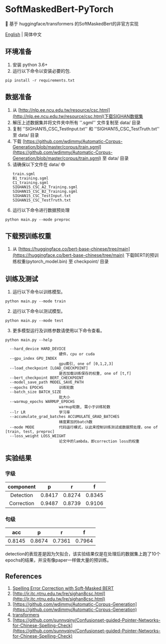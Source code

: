 # SoftMaskedBert-PyTorch
🙈 基于 huggingface/transformers 的SoftMaskedBert的非官方实现

[English](README_eng.md) | 简体中文

## 环境准备
1. 安装 python 3.6+
2. 运行以下命令以安装必要的包.
```shell
pip install -r requirements.txt
```

## 数据准备
1. 从 [http://nlp.ee.ncu.edu.tw/resource/csc.html](http://nlp.ee.ncu.edu.tw/resource/csc.html)下载SIGHAN数据集
2. 解压上述数据集并将文件夹中所有 ''.sgml'' 文件复制至 data/ 目录
3. 复制 ''SIGHAN15_CSC_TestInput.txt'' 和 ''SIGHAN15_CSC_TestTruth.txt'' 至 data/ 目录
4. 下载 [https://github.com/wdimmy/Automatic-Corpus-Generation/blob/master/corpus/train.sgml](https://github.com/wdimmy/Automatic-Corpus-Generation/blob/master/corpus/train.sgml) 至 data/ 目录
5. 请确保以下文件在 data/ 中
    ```
    train.sgml
    B1_training.sgml
    C1_training.sgml  
    SIGHAN15_CSC_A2_Training.sgml  
    SIGHAN15_CSC_B2_Training.sgml  
    SIGHAN15_CSC_TestInput.txt
    SIGHAN15_CSC_TestTruth.txt
    ```
6. 运行以下命令进行数据预处理
```shell
python main.py --mode preproc
```

## 下载预训练权重
1.   从 [https://huggingface.co/bert-base-chinese/tree/main](https://huggingface.co/bert-base-chinese/tree/main) 下载BERT的预训练权重(pytorch_model.bin) 至 checkpoint/ 目录

## 训练及测试
1. 运行以下命令以训练模型。
```shell
python main.py --mode train
```
2. 运行以下命令以测试模型。
```shell
python main.py --mode test
```
3. 更多模型运行及训练参数请使用以下命令查看。
```shell
python main.py --help
```
```
  --hard_device HARD_DEVICE
                        硬件，cpu or cuda
  --gpu_index GPU_INDEX
                        gpu索引, one of [0,1,2,3]
  --load_checkpoint [LOAD_CHECKPOINT]
                        是否加载训练保存的权重, one of [t,f]
  --bert_checkpoint BERT_CHECKPOINT
  --model_save_path MODEL_SAVE_PATH
  --epochs EPOCHS       训练轮数
  --batch_size BATCH_SIZE
                        批大小
  --warmup_epochs WARMUP_EPOCHS
                        warmup轮数, 需小于训练轮数
  --lr LR               学习率
  --accumulate_grad_batches ACCUMULATE_GRAD_BATCHES
                        梯度累加的batch数
  --mode MODE           代码运行模式，以此来控制训练测试或数据预处理，one of [train, test, preproc]
  --loss_weight LOSS_WEIGHT
                        论文中的lambda，即correction loss的权重
```

## 实验结果
### 字级
|component|p|r|f|
|:-:|:-:|:-:|:-:|
|Detection|0.8417|0.8274|0.8345|
|Correction|0.9487|0.8739|0.9106|
### 句级
|acc|p|r|f|
|:-:|:-:|:-:|:-:|
|0.8145|0.8674|0.7361|0.7964|

detection的表现差是因为欠拟合，该实验结果仅是在处理后的数据集上跑了10个epochs的结果，并没有像paper一样做大量的预训练。


## References
1. [Spelling Error Correction with Soft-Masked BERT](https://arxiv.org/abs/2005.07421)
2. [http://ir.itc.ntnu.edu.tw/lre/sighan8csc.html](http://ir.itc.ntnu.edu.tw/lre/sighan8csc.html)
3. [https://github.com/wdimmy/Automatic-Corpus-Generation](https://github.com/wdimmy/Automatic-Corpus-Generation)
4. [transformers](https://huggingface.co/)
5. [https://github.com/sunnyqiny/Confusionset-guided-Pointer-Networks-for-Chinese-Spelling-Check](https://github.com/sunnyqiny/Confusionset-guided-Pointer-Networks-for-Chinese-Spelling-Check)